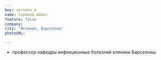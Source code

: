 ```yaml
---
key: soriano_a
name: Сориано Алекс
feature: false
company: 
city: 'Испания, Барселона'
photoURL: 

---
```

- профессор кафедры инфекционных болезней клиники Барселоны